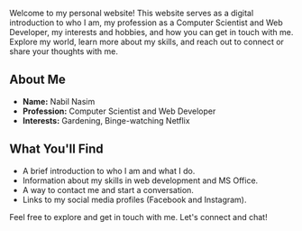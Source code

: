
Welcome to my personal website! This website serves as a digital introduction to who I am, my profession as a Computer Scientist and Web Developer, my interests and hobbies, and how you can get in touch with me. Explore my world, learn more about my skills, and reach out to connect or share your thoughts with me.

## About Me

- **Name:** Nabil Nasim
- **Profession:** Computer Scientist and Web Developer
- **Interests:** Gardening, Binge-watching Netflix

## What You'll Find

- A brief introduction to who I am and what I do.
- Information about my skills in web development and MS Office.
- A way to contact me and start a conversation.
- Links to my social media profiles (Facebook and Instagram).

Feel free to explore and get in touch with me. Let's connect and chat!



